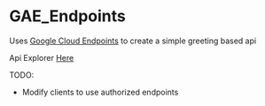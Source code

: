 GAE_Endpoints
=============

Uses [Google Cloud Endpoints](https://cloud.google.com/appengine/docs/python/endpoints/) to create a simple greeting based api

Api Explorer [Here](https://striking-berm-771.appspot.com/_ah/api/explorer)

TODO:
- Modify clients to use authorized endpoints

